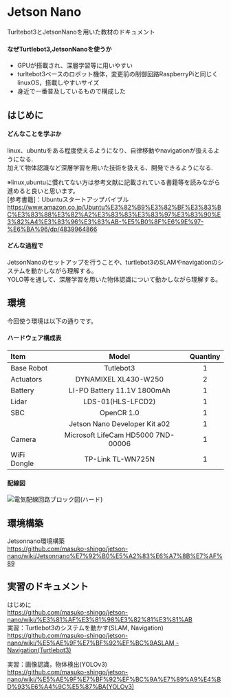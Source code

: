 # Jetson Nano
<!--
自分用jetsonnanoの記録するリポジトリ  
-->
Turltebot3とJetsonNanoを用いた教材のドキュメント  

#### なぜTurtlebot3,JetsonNanoを使うか
* GPUが搭載され、深層学習等に用いやすい
* turltebot3ベースのロボット機体，変更前の制御回路RaspberryPiと同じくlinuxOS，搭載しやすいサイズ
* 身近で一番普及しているもので構成した

## はじめに
#### どんなことを学ぶか
linux、ubuntuをある程度使えるようになり、自律移動やnavigationが扱えるようになる.  
加えて物体認識など深層学習を用いた技術を扱える、開発できるようになる.

※linux,ubuntuに慣れてない方は参考文献に記載されている書籍等を読みながら進めると良いと思います。  
[参考書籍]：Ubuntuスタートアップバイブル  
https://www.amazon.co.jp/Ubuntu%E3%82%B9%E3%82%BF%E3%83%BC%E3%83%88%E3%82%A2%E3%83%83%E3%83%97%E3%83%90%E3%82%A4%E3%83%96%E3%83%AB-%E5%B0%8F%E6%9E%97-%E6%BA%96/dp/4839964866

#### どんな過程で
JetsonNanoのセットアップを行うことや、turtlebot3のSLAMやnavigationのシステムを動かしながら理解する。  
YOLO等を通して、深層学習を用いた物体認識について動かしながら理解する。


## 環境
今回使う環境は以下の通りです。  

#### ハードウェア構成表
| Item | Model | Quantiny |
| :--- | :---: | :---: |
| Base Robot | Tutlebot3 | 1 |
| Actuators | DYNAMIXEL XL430-W250 | 2 |
| Battery | LI-PO Battery 11.1V 1800mAh | 1 |
| Lidar | LDS-01(HLS-LFCD2) | 1 |
| SBC | OpenCR 1.0 | 1 |
|  | Jetson Nano Developer Kit a02 | 1 |
| Camera | Microsoft LifeCam HD5000 7ND-00006 | 1 |
| WiFi Dongle | TP-Link TL-WN725N | 1 |

#### 配線図  
![電気配線回路ブロック図(ハード)](https://user-images.githubusercontent.com/72721963/150423909-6bc43ef9-ece2-4a26-af5e-6e294c44b737.png)

<!--
ソフトウェア構成図
-->
## 環境構築
Jetsonnano環境構築  
https://github.com/masuko-shingo/jetson-nano/wiki/Jetsonnano%E7%92%B0%E5%A2%83%E6%A7%8B%E7%AF%89

## 実習のドキュメント
はじめに  
https://github.com/masuko-shingo/jetson-nano/wiki/%E3%81%AF%E3%81%98%E3%82%81%E3%81%AB  
実習：Turtlebot3のシステムを動かす(SLAM, Navigation)  
https://github.com/masuko-shingo/jetson-nano/wiki/%E5%AE%9F%E7%BF%92%EF%BC%9ASLAM,-Navigation(Turtlebot3)

実習：画像認識，物体検出(YOLOv3)  
https://github.com/masuko-shingo/jetson-nano/wiki/%E5%AE%9F%E7%BF%92%EF%BC%9A%E7%89%A9%E4%BD%93%E6%A4%9C%E5%87%BA(YOLOv3)
